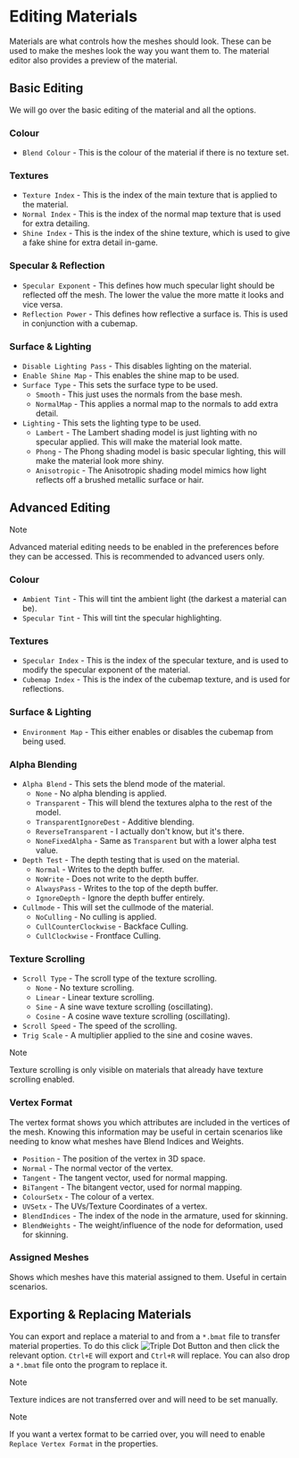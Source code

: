 # Editing Materials
Materials are what controls how the meshes should look. These can be used to make the meshes look the way you want them to. The material editor also provides a preview of the material.

## Basic Editing
We will go over the basic editing of the material and all the options.

### Colour
- `Blend Colour` - This is the colour of the material if there is no texture set.

### Textures
- `Texture Index` - This is the index of the main texture that is applied to the material.
- `Normal Index` - This is the index of the normal map texture that is used for extra detailing.
- `Shine Index` - This is the index of the shine texture, which is used to give a fake shine for extra detail in-game.

### Specular & Reflection
- `Specular Exponent` - This defines how much specular light should be reflected off the mesh. The lower the value the more matte it looks and vice versa.
- `Reflection Power` - This defines how reflective a surface is. This is used in conjunction with a cubemap.

### Surface & Lighting
- `Disable Lighting Pass` - This disables lighting on the material.
- `Enable Shine Map` - This enables the shine map to be used.
- `Surface Type` - This sets the surface type to be used.
  - `Smooth` - This just uses the normals from the base mesh.
  - `NormalMap` - This applies a normal map to the normals to add extra detail.
- `Lighting` - This sets the lighting type to be used.
  - `Lambert` - The Lambert shading model is just lighting with no specular applied. This will make the material look matte.
  - `Phong` - The Phong shading model is basic specular lighting, this will make the material look more shiny.
  - `Anisotropic` - The Anisotropic shading model mimics how light reflects off a brushed metallic surface or hair.

## Advanced Editing
> [!NOTE]
> Advanced material editing needs to be enabled in the preferences before they can be accessed. This is recommended to advanced users only.

### Colour
- `Ambient Tint` - This will tint the ambient light (the darkest a material can be).
- `Specular Tint` - This will tint the specular highlighting.

### Textures
- `Specular Index` - This is the index of the specular texture, and is used to modify the specular exponent of the material.
- `Cubemap Index` - This is the index of the cubemap texture, and is used for reflections.

### Surface & Lighting
- `Environment Map` - This either enables or disables the cubemap from being used.

### Alpha Blending
- `Alpha Blend` - This sets the blend mode of the material.
  - `None` - No alpha blending is applied.
  - `Transparent` - This will blend the textures alpha to the rest of the model.
  - `TransparentIgnoreDest` - Additive blending.
  - `ReverseTransparent` - I actually don't know, but it's there.
  - `NoneFixedAlpha` - Same as `Transparent` but with a lower alpha test value.
- `Depth Test` - The depth testing that is used on the material.
  - `Normal` - Writes to the depth buffer.
  - `NoWrite` - Does not write to the depth buffer.
  - `AlwaysPass` - Writes to the top of the depth buffer.
  - `IgnoreDepth` - Ignore the depth buffer entirely.
- `Cullmode` - This will set the cullmode of the material.
  - `NoCulling` - No culling is applied.
  - `CullCounterClockwise` - Backface Culling.
  - `CullClockwise` - Frontface Culling.

### Texture Scrolling
- `Scroll Type` - The scroll type of the texture scrolling.
  - `None` - No texture scrolling.
  - `Linear` - Linear texture scrolling.
  - `Sine` - A sine wave texture scrolling (oscillating).
  - `Cosine` - A cosine wave texture scrolling (oscillating).
- `Scroll Speed` - The speed of the scrolling.
- `Trig Scale` - A multiplier applied to the sine and cosine waves.

> [!NOTE]
> Texture scrolling is only visible on materials that already have texture scrolling enabled.

### Vertex Format
The vertex format shows you which attributes are included in the vertices of the mesh. Knowing this information may be useful in certain scenarios like needing to know what meshes have Blend Indices and Weights.

- `Position` - The position of the vertex in 3D space.
- `Normal` - The normal vector of the vertex.
- `Tangent` - The tangent vector, used for normal mapping.
- `BiTangent` - The bitangent vector, used for normal mapping.
- `ColourSetx` - The colour of a vertex.
- `UVSetx` - The UVs/Texture Coordinates of a vertex.
- `BlendIndices` - The index of the node in the armature, used for skinning.
- `BlendWeights` - The weight/influence of the node for deformation, used for skinning.

### Assigned Meshes
Shows which meshes have this material assigned to them. Useful in certain scenarios.

## Exporting & Replacing Materials
You can export and replace a material to and from a `*.bmat` file to transfer material properties. To do this click ![Triple Dot Button](https://i.imgur.com/xhwAmwR.png) and then click the relevant option. `Ctrl+E` will export and `Ctrl+R` will replace. You can also drop a `*.bmat` file onto the program to replace it.

> [!NOTE]
> Texture indices are not transferred over and will need to be set manually.

> [!NOTE]
> If you want a vertex format to be carried over, you will need to enable `Replace Vertex Format` in the properties.